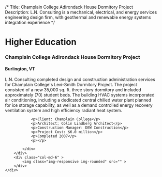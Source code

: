 /*
Title: Champlain College Adirondack House Dormitory Project
Description: L.N. Consulting is a mechanical, electrical, and energy services engineering design firm, with geothermal and renewable energy systems integration experience
*/

# Higher Education

<div>
	<div class="row">
		<div class="col-md-6" >
			<div class="well" >
				<h3>Champlain College Adirondack House Dormitory Project</h3>
				<h4>Burlington, VT</h4>
				<p>
   
   L.N. Consulting completed design and construction administration services for Champlain College's Levi-Smith Dormitory Project. The project consisted of a new 35,000 sq. ft. three story dormitory and included approximately (70) student beds.  The building HVAC systems incorporated air conditioning, including a dedicated central chilled water plant planned for ice storage capability, as well as a demand controlled energy recovery ventilation system and high efficiency radiant heat system.
</p>
				
				<p>Client: Champlain College</p>
				<p>Architect: Colin Lindberg Architect</p>
				<p>Construction Manager: DEW Construction</p>
				<p>Project Cost: $6.0 million</p>
				<p>Completed 2007</p>
				<p></p>
				
			</div>
		</div>
		<div class="col-md-6" >
			<img class="img-responsive img-rounded" src="" >
		</div>
	</div>
</div>
